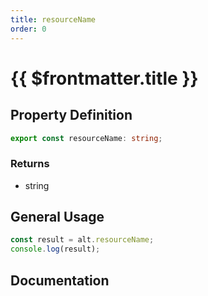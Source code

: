 ```yaml
---
title: resourceName
order: 0
---
```


# {{ $frontmatter.title }}

## Property Definition

```ts
export const resourceName: string;
```

### Returns

* string

## General Usage

```ts
const result = alt.resourceName;
console.log(result);
```

## Documentation

<!--@include: ./parts/resourceName.md-->
